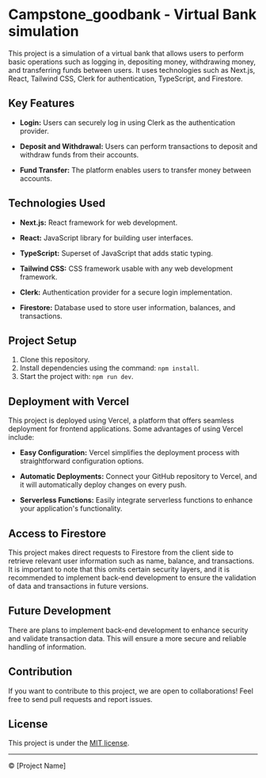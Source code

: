# Campstone_goodbank - Virtual Bank simulation


This project is a simulation of a virtual bank that allows users to perform basic operations such as logging in, depositing money, withdrawing money, and transferring funds between users. It uses technologies such as Next.js, React, Tailwind CSS, Clerk for authentication, TypeScript, and Firestore.

## Key Features

- **Login:** Users can securely log in using Clerk as the authentication provider.

- **Deposit and Withdrawal:** Users can perform transactions to deposit and withdraw funds from their accounts.

- **Fund Transfer:** The platform enables users to transfer money between accounts.

## Technologies Used

- **Next.js:** React framework for web development.

- **React:** JavaScript library for building user interfaces.

- **TypeScript:** Superset of JavaScript that adds static typing.

- **Tailwind CSS:** CSS framework usable with any web development framework.

- **Clerk:** Authentication provider for a secure login implementation.

- **Firestore:** Database used to store user information, balances, and transactions.

## Project Setup

1. Clone this repository.
2. Install dependencies using the command: `npm install`.
3. Start the project with: `npm run dev`.

## Deployment with Vercel

This project is deployed using Vercel, a platform that offers seamless deployment for frontend applications. Some advantages of using Vercel include:

- **Easy Configuration:** Vercel simplifies the deployment process with straightforward configuration options.

- **Automatic Deployments:** Connect your GitHub repository to Vercel, and it will automatically deploy changes on every push.

- **Serverless Functions:** Easily integrate serverless functions to enhance your application's functionality.

## Access to Firestore

This project makes direct requests to Firestore from the client side to retrieve relevant user information such as name, balance, and transactions. It is important to note that this omits certain security layers, and it is recommended to implement back-end development to ensure the validation of data and transactions in future versions.

## Future Development

There are plans to implement back-end development to enhance security and validate transaction data. This will ensure a more secure and reliable handling of information.

## Contribution

If you want to contribute to this project, we are open to collaborations! Feel free to send pull requests and report issues.

## License

This project is under the [MIT license](LICENSE).

---
© [Project Name]
